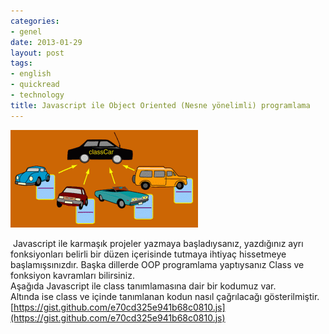 ```yaml
---
categories:
- genel
date: 2013-01-29
layout: post
tags:
- english
- quickread
- technology
title: Javascript ile Object Oriented (Nesne yönelimli) programlama
---
```


[![](/images/c79e5-manycars.gif)](https://suatatan.wordpress.com/wp-content/uploads/2013/01/c79e5-manycars.gif)

  

 Javascript ile karmaşık projeler yazmaya başladıysanız, yazdığınız ayrı fonksiyonları belirli bir düzen içerisinde tutmaya ihtiyaç hissetmeye başlamışsınızdır. Başka dillerde OOP programlama yaptıysanız Class ve fonksiyon kavramları bilirsiniz.  
Aşağıda Javascript ile class tanımlamasına dair bir kodumuz var.  
Altında ise class ve içinde tanımlanan kodun nasıl çağrılacağı gösterilmiştir.  
[https://gist.github.com/e70cd325e941b68c0810.js](https://gist.github.com/e70cd325e941b68c0810.js)
